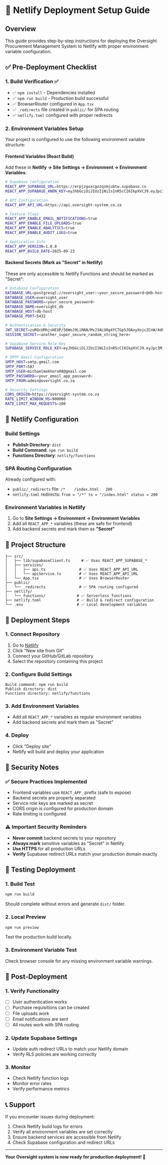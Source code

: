 # 🚀 Netlify Deployment Setup Guide

## Overview
This guide provides step-by-step instructions for deploying the Oversight Procurement Management System to Netlify with proper environment variable configuration.

## ✅ Pre-Deployment Checklist

### 1. **Build Verification** ✅
- ✅ `npm install` - Dependencies installed
- ✅ `npm run build` - Production build successful
- ✅ BrowserRouter configured in `App.tsx`
- ✅ `_redirects` file created in `public/` for SPA routing
- ✅ `netlify.toml` configured with proper redirects

### 2. **Environment Variables Setup**

Your project is configured to use the following environment variable structure:

#### **Frontend Variables (React Build)**
Add these in **Netlify → Site Settings → Environment → Environment Variables**:
```bash
# Supabase Configuration
REACT_APP_SUPABASE_URL=https://erpjzgxxcgozqzmjubtw.supabase.co
REACT_APP_SUPABASE_ANON_KEY=eyJhbGciOiJIUzI1NiIsInR5cCI6IkpXVCJ9.eyJpc3MiOiJzdXBhYmFzZSIsInJlZiI6ImVycGp6Z3h4Y2dvenF6bWp1YnR3Iiwicm9sZSI6ImFub24iLCJpYXQiOjE3NTg1MzYxOTgsImV4cCI6MjA3NDExMjE5OH0._6HKXe2D0aEtGUnjqWLgjTeKewCLMhJmMwHBtidYh9A

# API Configuration
REACT_APP_API_URL=https://api.oversight-system.co.za

# Feature Flags
REACT_APP_ENABLE_EMAIL_NOTIFICATIONS=true
REACT_APP_ENABLE_FILE_UPLOADS=true
REACT_APP_ENABLE_ANALYTICS=true
REACT_APP_ENABLE_AUDIT_LOGS=true

# Application Info
REACT_APP_VERSION=1.0.0
REACT_APP_BUILD_DATE=2025-09-23
```

#### **Backend Secrets (Mark as "Secret" in Netlify)**
These are only accessible to Netlify Functions and should be marked as "Secret":

```bash
# Database Configuration
DATABASE_URL=postgresql://oversight_user:<your_secure_password>@db-host:5432/oversight_db
DATABASE_USER=oversight_user
DATABASE_PASSWORD=<your_secure_password>
DATABASE_NAME=oversight_db
DATABASE_HOST=db-host
DATABASE_PORT=5432

# Authentication & Security
JWT_SECRET=zuRQcUMhjsHEXP/56WoJ9LiMAN/MvJ3ALU0g4YCTGp5JOAxyXojcZCnW/4dFMVRv3OGuppHpGHuhIhjeeVMSkg==
SESSION_SECRET=<another_super_secure_random_string_here>

# Supabase Service Role Key
SUPABASE_SERVICE_ROLE_KEY=eyJhbGciOiJIUzI1NiIsInR5cCI6IkpXVCJ9.eyJpc3MiOiJzdXBhYmFzZSIsInJlZiI6ImVycGp6Z3h4Y2dvenF6bWp1YnR3Iiwicm9sZSI6InNlcnZpY2Vfcm9sZSIsImlhdCI6MTc1ODUzNjE5OCwiZXhwIjoyMDc0MTEyMTk4fQ.vBnbjuAJ_3cCgWXtYBn0tgewX5Vl1Yo4CvD_7OjdXm0

# SMTP Email Configuration
SMTP_HOST=smtp.gmail.com
SMTP_PORT=587
SMTP_USER=michaelmokhoro08@gmail.com
SMTP_PASSWORD=<your_email_app_password>
SMTP_FROM=admin@oversight.co.za

# Security Settings
CORS_ORIGIN=https://oversight-system.co.za
RATE_LIMIT_WINDOW_MS=900000
RATE_LIMIT_MAX_REQUESTS=100
```

## 🔧 Netlify Configuration

### Build Settings
- **Publish Directory**: `dist`
- **Build Command**: `npm run build`
- **Functions Directory**: `netlify/functions`

### SPA Routing Configuration
Already configured with:
- `public/_redirects` file: `/*    /index.html   200`
- `netlify.toml` redirects: `from = "/*" to = "/index.html" status = 200`

### Environment Variables in Netlify
1. Go to **Site Settings → Environment → Environment Variables**
2. Add all `REACT_APP_*` variables (these are safe for frontend)
3. Add backend secrets and mark them as **"Secret"**

## 📁 Project Structure

```
├── src/
│   ├── lib/supabaseClient.ts     # ✅ Uses REACT_APP_SUPABASE_*
│   ├── services/
│   │   ├── api.ts               # ✅ Uses REACT_APP_API_URL
│   │   └── apiService.ts        # ✅ Uses REACT_APP_API_URL
│   └── App.tsx                  # ✅ Uses BrowserRouter
├── public/
│   └── _redirects               # ✅ SPA routing configured
├── netlify/
│   └── functions/              # ✅ Serverless functions
├── netlify.toml                # ✅ Build & redirect configuration
└── .env                        # ✅ Local development variables
```

## 🚀 Deployment Steps

### 1. **Connect Repository**
1. Go to [Netlify](https://netlify.com)
2. Click "New site from Git"
3. Connect your GitHub/GitLab repository
4. Select the repository containing this project

### 2. **Configure Build Settings**
```
Build command: npm run build
Publish directory: dist
Functions directory: netlify/functions
```

### 3. **Add Environment Variables**
- Add all `REACT_APP_*` variables as regular environment variables
- Add backend secrets and mark them as "Secret"

### 4. **Deploy**
- Click "Deploy site"
- Netlify will build and deploy your application

## 🔐 Security Notes

### ✅ **Secure Practices Implemented**
- Frontend variables use `REACT_APP_` prefix (safe to expose)
- Backend secrets are properly separated
- Service role keys are marked as secret
- CORS origin is configured for production domain
- Rate limiting is configured

### ⚠️ **Important Security Reminders**
- **Never commit** backend secrets to your repository
- **Always mark** sensitive variables as "Secret" in Netlify
- **Use HTTPS** for all production URLs
- **Verify** Supabase redirect URLs match your production domain exactly

## 🧪 Testing Deployment

### 1. **Build Test**
```bash
npm run build
```
Should complete without errors and generate `dist/` folder.

### 2. **Local Preview**
```bash
npm run preview
```
Test the production build locally.

### 3. **Environment Variable Test**
Check browser console for any missing environment variable warnings.

## 🔄 Post-Deployment

### 1. **Verify Functionality**
- [ ] User authentication works
- [ ] Purchase requisitions can be created
- [ ] File uploads work
- [ ] Email notifications are sent
- [ ] All routes work with SPA routing

### 2. **Update Supabase Settings**
- Update auth redirect URLs to match your Netlify domain
- Verify RLS policies are working correctly

### 3. **Monitor**
- Check Netlify function logs
- Monitor error rates
- Verify performance metrics

## 📞 Support

If you encounter issues during deployment:
1. Check Netlify build logs for errors
2. Verify all environment variables are set correctly
3. Ensure backend services are accessible from Netlify
4. Check Supabase configuration and redirect URLs

---

**Your Oversight system is now ready for production deployment! 🎉**
